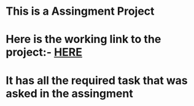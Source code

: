 # This is a Assingment Project

# Here is the working link to the project:- [HERE](https://mk13ghoul.github.io/tvs_assingment/)

# It has all the required task that was asked in the assingment
